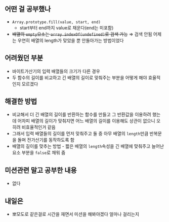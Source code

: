 ## 어떤 걸 공부했나

- `Array.prototype.fill(value, start, end)`
    - start부터 end까지 value로 채운다(end는 미포함)
- ~~배열의 `empty`요소는 `array.indexOf(undefined)`로 검색 가능~~  ⇒ 검색 안됨 어제는 우연히 배열의 length가 맞았을 뿐 안돌아가는 방법이었다

## 어려웠던 부분

- 바이트가산기의 입력 배열들의 크기가 다른 경우
- 두 함수의 길이를 비교하고 긴 배열의 길이로 맞춰주는 부분을 어떻게 해야 효율적인지 모르겠다

## 해결한 방법

- 비교해서 더 긴 배열의 길이를 반환하는 함수를 만들고 그 반환값을 이용하려 했는데 어차피 배열의 길이가 맞춰지면 어느 배열의 길이를 이용해도 상관이 없으니 오히려 비효율적인거 같음
- 그래서 입력 배열들의 길이를 먼저 맞춰주고 둘 중 아무 배열의 `length`만큼 반복문을 돌며 전가산기를 동작하도록 함
- 배열의 길이를 맞추는 방법 - 짧은 배열의 `length`속성을 긴 배열에 맞춰주고 늘어난 요소 부분을 `false`로 채워 줌

## 미션관련 말고 공부한 내용

- 없다

## 내일은

- 뽀모도로 같은걸로 시간을 재면서 미션을 해봐야겠다 얼마나 걸리는지